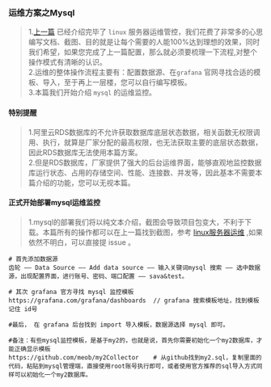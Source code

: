 ###    运维方案之Mysql  
> 1.[上一篇](./DeployLinux.md) 已经介绍完毕了 `linux` 服务器运维管控，我们花费了非常多的心思编写文档、截图、目的就是让每个需要的人能100%达到理想的效果，同时我们希望，如果您完成了上一篇配置，那么就必须要梳理一下流程,对整个操作模式有清晰的认识。    
> 2.运维的整体操作流程主要有：配置数据源、在`grafana` 官网寻找合适的模板、导入，至于再上一层楼，您可以自行编写模板。    
> 3.本篇我们开始介绍 `mysql` 的运维监控。  

####    特别提醒  
>   1.阿里云RDS数据库的不允许获取数据库底层状态数据，相关函数无权限调用、执行，就算是厂家分配的最高权限，也无法获取主要的底层状态数据，因此RDS数据库无法使用本篇方案。  
>   2.但是RDS数据库，厂家提供了强大的后台运维界面，能够直观地监控数据库运行状态、占用的存储空间、性能、连接数、并发等，因此基本不需要本篇介绍的功能，您可以无视本篇。      
  
####    正式开始部署mysql运维监控  
> 1.mysql的部署我们将以纯文本介绍，截图会导致项目包变大，不利于下载。本篇所有的操作都可以在上一篇找到截图，参考 [linux服务器运维](./DeployLinux.md) ,如果依然不明白，可以直接提 issue 。  
```code  
# 首先添加数据源
齿轮 —— Data Source —— Add data source —— 输入关键词mysql 搜索 —— 选中数据源，出现配置界面，进行账号、密码、端口配置 —— sava&test。

# 其次 grafana 官方寻找 mysql 监控模板  
https://grafana.com/grafana/dashboards  // grafana 搜索模板地址，找到模板记住 id号

#最后， 在 grafana 后台找到 import 导入模板，数据源选择 mysql 即可。

#备注：有些mysql监控模板，是基于my2的，也就是说，首先你需要初始化一个my2数据库，才能正确显示模板
https://github.com/meob/my2Collector    # 从github找到my2.sql，复制里面的代码，粘贴到mysql管理端，直接使用root账号执行即可，或者使用官方推荐的sql导入方式同样可以初始化一个my2数据库。 
```
